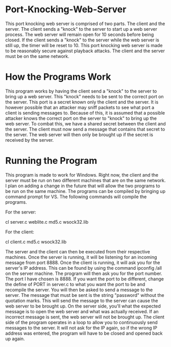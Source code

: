 # Port-Knocking-Web-Server

This port knocking web server is comprised of two parts. The client and the server. The client sends a "knock" to the server to start up 
a web server process. The web server will remain open for 10 seconds before being closed. If the client sends a "knock" to the server 
while the web server is still up, the timer will be reset to 10. This port knocking web server is made to be reasonably secure against 
playback attacks. The client and the server must be on the same network.

# How the Programs Work

This program works by having the client send a "knock" to the server to bring up a web server. This "knock" needs to be sent to the
correct port on the server. This port is a secret known only the client and the server. It is however possible that an attacker may 
sniff packets to see what port a client is sending messages to. Because of this, it is assumed that a possible attacker knows the 
correct port on the server to "knock" to bring up the web server. To combat this, we have a shared secret between the client and the 
server. The client must now send a message that contains that secret to the server. The web server will then only be brought up if the 
secret is received by the server.

# Running the Program
This program is made to work for Windows. Right now, the client and the server must be run on two different machines that are on the 
same network. I plan on adding a change in the future that will allow the two programs to be run on the same machine. The programs can 
be compiled by bringing up command prompt for VS. The following commands will compile the programs.

For the server:

cl server.c weblite.c md5.c wsock32.lib

For the client:

cl client.c md5.c wsock32.lib

The server and the client can then be executed from their respective machines. Once the server is running, it will be listening for an
incoming message from port 8888. Once the client is running, it will ask you for the server's IP address. This can be found by using the
command ipconfig /all on the server machine. The program will then ask you for the port number. The port I have chosen is 8888. If you 
want the port to be different, change the define of PORT in server.c to what you want the port to be and recompile the server. You will
then be asked to send a message to the server. The message that must be sent is the string "password" without the quotation marks. This
will send the message to the server can cause the web server to be brought up. On the server side, you'll what the expected message is
to open the web server and what was actually received. If an incorrect message is sent, the web server will not be brought up. The 
client side of the program operates in a loop to allow you to continuously send messages to the server. It will not ask for the IP 
again, so if the wrong IP address was entered, the program will have to be closed and opened back up again.

